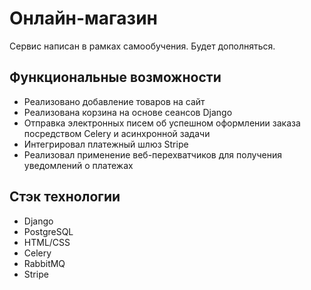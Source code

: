 # Онлайн-магазин

Сервис написан в рамках самообучения. Будет дополняться.

## Функциональные возможности

- Реализовано добавление товаров на сайт
- Реализована корзина на основе сеансов Django
- Отправка электронных писем об успешном оформлении заказа посредством Celery и асинхронной задачи  
- Интегрировал платежный шлюз Stripe 
- Реализовал применение веб-перехватчиков для получения уведомлений о платежах


## Стэк технологии

- Django
- PostgreSQL
- HTML/CSS
- Celery
- RabbitMQ
- Stripe